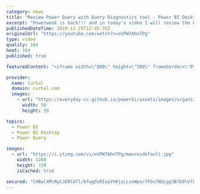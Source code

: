 ```yaml
---
category: news
title: "Review Power Query with Query Diagnostics tool - Power BI Desktop update October 2019"
excerpt: "Powerweek is back!!! and in today's video I will review the Power BI desktop update feature released in october 2019 called Query diagnostics. I will tell you what I like about it and what needs to be improved imo.  Link to MS documentation: https://docs.microsoft.com/en-us/power-query/querydiagnostics"
publishedDateTime: 2019-11-25T12:45:35Z
originalUrl: "https://youtube.com/watch?v=oVPW7AhnTPg"
type: video
quality: 164
heat: 164
published: true

featuredContent: "<iframe width=\"800\" height=\"500\" frameborder=\"0\" src=\"https://www.youtube.com/embed/oVPW7AhnTPg\" allow=\"accelerometer; autoplay; encrypted-media; gyroscope; picture-in-picture\" allowfullscreen></iframe>"

provider:
  name: Curbal
  domain: curbal.com
  images:
    - url: "https://everyday-cc.github.io/powerbi/assets/images/organizations/curbal.com-50x50.jpg"
      width: 50
      height: 50

topics:
  - Power BI
  - Power BI Desktop
  - Power Query

images:
  - url: "https://i.ytimg.com/vi/oVPW7AhnTPg/maxresdefault.jpg"
    width: 1280
    height: 720
    isCached: true

secured: "CHBalXMcNyCJERlATl/bfwgOsRIayVX0jyLLzeWpo/fFGn7NbLgg3B7b9lVfLUuZ5tj3o2m9N1mZMugmsbquEbNwvsqtF+7T7vL3kXjPjTzhImCWx6ppWVB2MCg4GNLl6TP7PiajFQ4AjIksdGDzPK+UbuEh+HeXpBLoKdsTrMz19sx29arFnA/qa2KU1oc7ZWkTrZwUc0dfVVquCOuiyyKGSK9pE0ebLy09y4iLaZV2Wz0fNY8p4erqqmgDkfOKHn/ozs9ETy/79CDB3IeQJFFMIUkVk1thv1SzYetnUgzOjMg1Pa450tEFJmhYhpvoevp8UuQURmUU+ISyZFm6n9PBdmy2icN4D7TV5D0moJSiwGwhO43M14+pxPzBSimhTuHEhWXY8N8aE7+eXCsmA9o5jLD5BAb/ugyX/Akxm0B7FJZsKAyFaflUzlJTuBXy;TEsVa+pnqkr8s6qOJJ/Ckw=="
---
```


